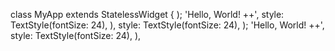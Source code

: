 
class MyApp extends StatelessWidget {
    );
            'Hello, World! ++',
            style: TextStyle(fontSize: 24),
          ),
            style: TextStyle(fontSize: 24),
    );
            'Hello, World! ++',
            style: TextStyle(fontSize: 24),
          ),
